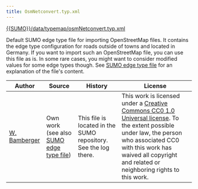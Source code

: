 ```yaml
---
title: OsmNetconvert.typ.xml
---
```


[{{SUMO}}/data/typemap/osmNetconvert.typ.xml]({{Source}}data/typemap/osmNetconvert.typ.xml)

Default SUMO edge type file for importing OpenStreetMap files. It
contains the edge type configuration for roads outside of towns and
located in Germany. If you want to import such an OpenStreetMap file,
you can use this file as is. In some rare cases, you might want to
consider modified values for some edge types though. See [SUMO edge type
file](SUMO_edge_type_file.md) for an explanation of the file's
content.

| Author | Source | History | License |
| ------ | ------ | ------- | ------- |
| [W. Bamberger](https://sourceforge.net/users/w-bamberger)| Own work (see also [SUMO edge type file](SUMO_edge_type_file.md)) | This file is located in the SUMO repository. See the log there. | This work is licensed under a <a href="https://creativecommons.org/publicdomain/zero/1.0/">Creative Commons CC0 1.0 Universal license</a>. To the extent possible under law, the person who associated CC0 with this work has waived all copyright and related or neighboring rights to this work. |